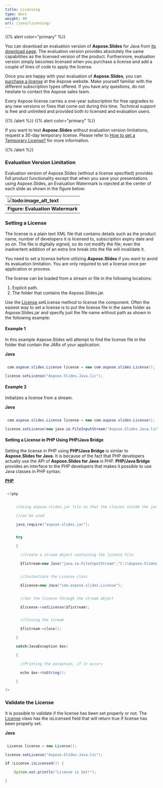 ```yaml
---
title: Licensing
type: docs
weight: 90
url: /java/licensing/
---
```


{{% alert color="primary" %}} 

You can download an evaluation version of **Aspose.Slides** for Java from [its download page](http://maven.aspose.com/repository/simple/ext-release-local/com/aspose/aspose-slides/). The evaluation version provides absolutely the same capabilities as the licensed version of the product. Furthermore, evaluation version simply becomes licensed when you purchase a license and add a couple of lines of code to apply the license.

Once you are happy with your evaluation of **Aspose.Slides**, you can [purchase a license](https://purchase.aspose.com/default.aspx) at the Aspose website. Make yourself familiar with the different subscription types offered. If you have any questions, do not hesitate to contact the Aspose sales team.

Every Aspose license carries a one-year subscription for free upgrades to any new versions or fixes that come out during this time. Technical support is free and unlimited and provided both to licensed and evaluation users.

{{% /alert %}} {{% alert color="primary" %}} 

If you want to test **Aspose.Slides** without evaluation version limitations, request a 30-day temporary license. Please refer to [How to get a Temporary License?](https://purchase.aspose.com/temporary-license) for more information.

{{% /alert %}} 
### **Evaluation Version Limitation**
Evaluation version of Aspose.Slides (without a license specified) provides full product functionality except that when you save your presentations using Aspose.Slides, an Evaluation Watermark is injected at the center of each slide as shown in the figure below:

|![todo:image_alt_text](http://i.imgur.com/mk7c8lo.png)|
| :- |
|**Figure: Evaluation Watermark**|
### **Setting a License**
The license is a plain text XML file that contains details such as the product name, number of developers it is licensed to, subscription expiry date and so on. The file is digitally signed, so do not modify the file; even the inadvertent addition of an extra line break into the file will invalidate it.

You need to set a license before utilizing **Aspose.Slides** if you want to avoid its evaluation limitation. You are only required to set a license once per application or process.

The license can be loaded from a stream or file in the following locations:

1. Explicit path.
1. The folder that contains the Aspose.Slides.jar.

Use the [License](http://www.aspose.com/api/java/slides/com.aspose.slides/classes/License).setLicense method to license the component. Often the easiest way to set a license is to put the license file in the same folder as Aspose.Slides.jar and specify just the file name without path as shown in the following example:
#### **Example 1**
In this example Aspose.Slides will attempt to find the license file in the folder that contain the JARs of your application.

**Java**

``` java

 com.aspose.slides.License license = new com.aspose.slides.License();

license.setLicense("Aspose.Slides.Java.lic");

```
#### **Example 2**
Initializes a license from a stream.

**Java**

``` java

 com.aspose.slides.License license = new com.aspose.slides.License();

license.setLicense(new java.io.FileInputStream("Aspose.Slides.Java.lic"));

```
#### **Setting a License in PHP Using PHP/Java Bridge**
Setting the license in PHP using **PHP/Java Bridge** is similar to **Aspose.Slides for Java**. It is because of the fact that PHP developers actually use the API of **Aspose.Slides for Java** in PHP. **PHP/Java Bridge** provides an interface to the PHP developers that makes it possible to use Java classes in PHP syntax.

[**PHP**]()

``` java

 <?php


	 //Using aspose.slides.jar file so that the classes inside the jar file

	 //can be used

	 java_require("aspose.slides.jar");


	 try

	 {

	   //Create a stream object containing the license file

	   $fistream=new Java("java.io.FileInputStream","C:\\Aspose.Slides.Java.lic");


	   //Instantiate the License class

	   $license=new Java("com.aspose.slides.License");


	   //Set the license through the stream object

	   $license->setLicense($fistream);


	   //Closing the stream

	   $fistream->close();

	 }

	 catch(JavaException $ex)

	 {

	   //Printing the exception, if it occurs

	   echo $ex->toString();

	 }

?>

```
### **Validate the License**
It is possible to validate if the license has been set properly or not. The [License](https://apireference.aspose.com/java/slides/com.aspose.slides/License) class has the isLicensed field that will return true if license has been properly set.

**Java**

``` java

 License license = new License();

license.setLicense("Aspose.Slides.Java.lic");

if (License.isLicensed()) {

    System.out.println("License is Set!");

}

```


